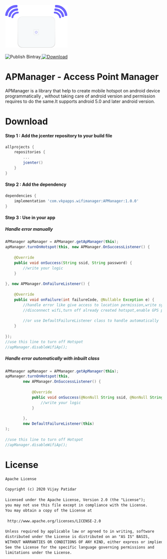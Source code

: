 <img src="logo.png" alt="drawing" width="200" /><br><br>
![Publish Bintray](https://github.com/vijaypatidar/AndroidWifiManager/workflows/Publish%20Bintray/badge.svg)[ ![Download](https://api.bintray.com/packages/vijaypatidar/AndroidWifiManager/APManager/images/download.svg) ](https://bintray.com/vijaypatidar/AndroidWifiManager/APManager)
# APManager - Access Point Manager
APManager is a library that help to create mobile hotspot on android device programmatically , without taking care of android version and permission requires to do the same.It supports android 5.0 and later android version.

# Download
#### Step 1 : Add the jcenter repository to your build file

```gradle
allprojects {
    repositories {
        ...
        jcenter()
    }
}
```

#### Step 2 : Add the dependency
```gradle
dependencies {
    implementation 'com.vkpapps.wifimanager:APManager:1.0.0'
}
```
#### Step 3 : Use in your app
##### Handle error manually
```java
APManager apManager = APManager.getApManager(this);
apManager.turnOnHotspot(this, new APManager.OnSuccessListener() {

    @Override
    public void onSuccess(String ssid, String password) {
        //write your logic
    }

}, new APManager.OnFailureListener() {

    @Override
    public void onFailure(int failureCode, @Nullable Exception e) {
        //handle error like give access to location permission,write system setting permission,
        //disconnect wifi,turn off already created hotspot,enable GPS provider
        
        //or use DefaultFailureListener class to handle automatically
    }

});
//use this line to turn off Hotspot
//apManager.disableWifiAp();
```
##### Handle error automatically with inbuilt class
```java
APManager apManager = APManager.getApManager(this);
apManager.turnOnHotspot(this,
        new APManager.OnSuccessListener() {

            @Override
            public void onSuccess(@NonNull String ssid, @NonNull String password) {
                //write your logic
            }

        },
        new DefaultFailureListener(this)
);

//use this line to turn off Hotspot
//apManager.disableWifiAp();
```
# License
```txt
Apache License

Copyright (c) 2020 Vijay Patidar

Licensed under the Apache License, Version 2.0 (the "License");
you may not use this file except in compliance with the License.
You may obtain a copy of the License at

 http://www.apache.org/licenses/LICENSE-2.0

Unless required by applicable law or agreed to in writing, software
distributed under the License is distributed on an "AS IS" BASIS,
WITHOUT WARRANTIES OR CONDITIONS OF ANY KIND, either express or implied.
See the License for the specific language governing permissions and
limitations under the License.
```